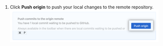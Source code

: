 1. Click **Push origin** to push your local changes to the remote repository. ![Die Schaltfläche „Push“ (Übertragen)](/assets/images/help/desktop/push-origin-button.png)
